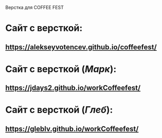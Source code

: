 Верстка для COFFEE FEST

# Сайт с версткой:

## https://alekseyvotencev.github.io/coffeefest/

# Сайт с версткой (_Марк_):

## https://jdays2.github.io/workCoffeefest/

# Сайт с версткой (_Глеб_):

## https://gleblv.github.io/workCoffeefest/
